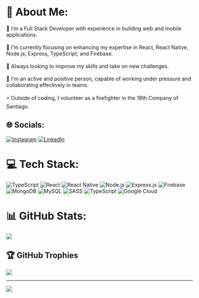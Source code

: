 # 💫 About Me:
🔭 I’m a Full Stack Developer with experience in building web and mobile applications.<br><br>👯 I’m currently focusing on enhancing my expertise in React, React Native, Node.js, Express, TypeScript, and Firebase.<br><br>🌱 Always looking to improve my skills and take on new challenges.<br><br>💬 I'm an active and positive person, capable of working under pressure and collaborating effectively in teams.<br><br>⚡ Outside of coding, I volunteer as a firefighter in the 18th Company of Santiago.

## 🌐 Socials:
[![Instagram](https://img.shields.io/badge/Instagram-%23E4405F.svg?logo=Instagram&logoColor=white)](https://instagram.com/guillechinni) [![LinkedIn](https://img.shields.io/badge/LinkedIn-%230077B5.svg?logo=linkedin&logoColor=white)](https://linkedin.com/in/guillermo-chinni-aylwin)

# 💻 Tech Stack:
![TypeScript](https://img.shields.io/badge/typescript-%23007ACC.svg?style=for-the-badge&logo=typescript&logoColor=white) ![React](https://img.shields.io/badge/react-%2320232a.svg?style=for-the-badge&logo=react&logoColor=%2361DAFB) ![React Native](https://img.shields.io/badge/react_native-%2320232a.svg?style=for-the-badge&logo=react&logoColor=%2361DAFB) ![Node.js](https://img.shields.io/badge/Node.js-339933?style=for-the-badge&logo=nodedotjs&logoColor=white) ![Express.js](https://img.shields.io/badge/Express.js-%23404d59.svg?style=for-the-badge&logo=express&logoColor=white) ![Firebase](https://img.shields.io/badge/Firebase-%23039BE5.svg?style=for-the-badge&logo=firebase&logoColor=white) ![MongoDB](https://img.shields.io/badge/MongoDB-%2347A248.svg?style=for-the-badge&logo=mongodb&logoColor=white) ![MySQL](https://img.shields.io/badge/mysql-%2300f.svg?style=for-the-badge&logo=mysql&logoColor=white) ![SASS](https://img.shields.io/badge/SASS-hotpink.svg?style=for-the-badge&logo=SASS&logoColor=white) ![TypeScript](https://img.shields.io/badge/typescript-%23007ACC.svg?style=for-the-badge&logo=typescript&logoColor=white) ![Google Cloud](https://img.shields.io/badge/Google%20Cloud-%234285F4.svg?style=for-the-badge&logo=google-cloud&logoColor=white) 

# 📊 GitHub Stats:
![](https://github-readme-streak-stats.herokuapp.com/?user=Gchinni&theme=react&hide_border=false)<br/>

## 🏆 GitHub Trophies
![](https://github-profile-trophy.vercel.app/?username=Gchinni&theme=discord&no-frame=true&no-bg=false&margin-w=4)

---

[![](https://visitcount.itsvg.in/api?id=Gchinni&icon=5&color=11)](https://visitcount.itsvg.in)
